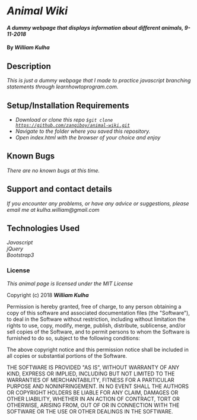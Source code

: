 # _Animal Wiki_

#### _A dummy webpage that displays information about different animals, 9-11-2018_

#### By _**William Kulha**_

## Description

_This is just a dummy webpage that I made to practice javascript branching statements through learnhowtoprogram.com._

## Setup/Installation Requirements

* _Download or clone this repo <code>$git clone https://github.com/zangiboy/animal-wiki.git</code>_
* _Navigate to the folder where you saved this repository._
* _Open index.html with the browser of your choice and enjoy_


## Known Bugs

_There are no known bugs at this time._

## Support and contact details

_If you encounter any problems, or have any advice or suggestions, please email me at kulha.william@gmail.com_

## Technologies Used

_Javascript_\
_jQuery_\
_Bootstrap3_

### License

*This animal page is licensed under the MIT License*

Copyright (c) 2018 **_William Kulha_**

Permission is hereby granted, free of charge, to any person obtaining a copy of this software and associated documentation files (the "Software"), to deal in the Software without restriction, including without limitation the rights to use, copy, modify, merge, publish, distribute, sublicense, and/or sell copies of the Software, and to permit persons to whom the Software is furnished to do so, subject to the following conditions:

The above copyright notice and this permission notice shall be included in all copies or substantial portions of the Software.

THE SOFTWARE IS PROVIDED "AS IS", WITHOUT WARRANTY OF ANY KIND, EXPRESS OR IMPLIED, INCLUDING BUT NOT LIMITED TO THE WARRANTIES OF MERCHANTABILITY, FITNESS FOR A PARTICULAR PURPOSE AND NONINFRINGEMENT. IN NO EVENT SHALL THE AUTHORS OR COPYRIGHT HOLDERS BE LIABLE FOR ANY CLAIM, DAMAGES OR OTHER LIABILITY, WHETHER IN AN ACTION OF CONTRACT, TORT OR OTHERWISE, ARISING FROM, OUT OF OR IN CONNECTION WITH THE SOFTWARE OR THE USE OR OTHER DEALINGS IN THE SOFTWARE.
